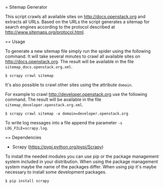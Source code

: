 = Sitemap Generator

This script crawls all available sites on http://docs.openstack.org and extracts
all URLs. Based on the URLs the script generates a sitemap for search engines
according to the protocol described at http://www.sitemaps.org/protocol.html.

== Usage

To generate a new sitemap file simply run the spider using the
following command. It will take several minutes to crawl all available sites
on http://docs.openstack.org. The result will be available in the file
```sitemap_docs.openstack.org.xml```.

```
$ scrapy crawl sitemap
```

It's also possible to crawl other sites using the attribute ```domain```.

For example to crawl http://developer.openstack.org use the following command.
The result will be available in the file ```sitemap_developer.openstack.org.xml```.

```
$ scrapy crawl sitemap -a domain=developer.openstack.org
```

To write log messages into a file append the parameter ```-s LOG_FILE=scrapy.log```.

== Dependencies

* Scrapy (https://pypi.python.org/pypi/Scrapy)

To install the needed modules you can use pip or the package management system included
in your distribution. When using the package management system maybe the name of the
packages differ. When using pip it's maybe necessary to install some development packages.

```
$ pip install scrapy
```
